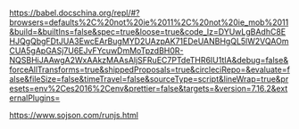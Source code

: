 https://babel.docschina.org/repl/#?browsers=defaults%2C%20not%20ie%2011%2C%20not%20ie_mob%2011&build=&builtIns=false&spec=true&loose=true&code_lz=DYUwLgBAdhC8EHJQgQbgFDtJUA3EwcEArBugMYD2UAzpAK71EDeUANBHgQL5lW2VQAOmCUA5gApGASj7U6EJvFYcuwDmMoTpzdBH0R-NQSBHiJAAwgA2WxAAkzMAAsAljSFRuEC7PTdeTHR6IU1tIA&debug=false&forceAllTransforms=true&shippedProposals=true&circleciRepo=&evaluate=false&fileSize=false&timeTravel=false&sourceType=script&lineWrap=true&presets=env%2Ces2016%2Cenv&prettier=false&targets=&version=7.16.2&externalPlugins=










https://www.sojson.com/runjs.html